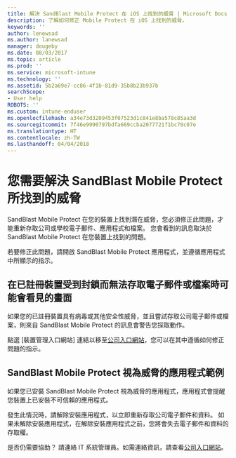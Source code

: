 ```yaml
---
title: 解決 SandBlast Mobile Protect 在 iOS 上找到的威脅 | Microsoft Docs
description: 了解如何修正 Mobile Protect 在 iOS 上找到的威脅。
keywords: ''
author: lenewsad
ms.author: lanewsad
manager: dougeby
ms.date: 08/03/2017
ms.topic: article
ms.prod: ''
ms.service: microsoft-intune
ms.technology: ''
ms.assetid: 5b2a69e7-cc86-4f1b-81d9-35b8b23b937b
searchScope:
- User help
ROBOTS: ''
ms.custom: intune-enduser
ms.openlocfilehash: a34e73d3209453f07523d1c841e8ba578c85aa3d
ms.sourcegitcommit: 7f46e9990797bdfa669ccba2077721f1bc70c07e
ms.translationtype: HT
ms.contentlocale: zh-TW
ms.lasthandoff: 04/04/2018
---
```

# <a name="you-need-to-resolve-a-threat-found-by-sandblast-mobile-protect"></a>您需要解決 SandBlast Mobile Protect 所找到的威脅

SandBlast Mobile Protect 在您的裝置上找到潛在威脅，您必須修正此問題，才能重新存取公司或學校電子郵件、應用程式和檔案。 您會看到的訊息取決於 SandBlast Mobile Protect 在您裝置上找到的問題。

若要修正此問題，請開啟 SandBlast Mobile Protect 應用程式，並遵循應用程式中所顯示的指示。

## <a name="what-you-might-see-if-your-enrolled-device-is-blocked-from-accessing-email-or-files"></a>在已註冊裝置受到封鎖而無法存取電子郵件或檔案時可能會看見的畫面

如果您的已註冊裝置具有病毒或其他安全性威脅，並且嘗試存取公司電子郵件或檔案，則來自 SandBlast Mobile Protect 的訊息會警告您採取動作。

點選 [裝置管理入口網站] 連結以移至[公司入口網站](http://portal.manage.microsoft.com)，您可以在其中遵循如何修正問題的指示。

## <a name="example-of-an-app-that-sandblast-mobile-protect-sees-as-a-threat"></a>SandBlast Mobile Protect 視為威脅的應用程式範例

如果您已安裝 SandBlast Mobile Protect 視為威脅的應用程式，應用程式會提醒您裝置上已安裝不可信賴的應用程式。

發生此情況時，請解除安裝應用程式，以立即重新存取公司電子郵件和資料。 如果未解除安裝應用程式，在解除安裝應用程式之前，您將會失去電子郵件和資料的存取權。

是否仍需要協助？ 請連絡 IT 系統管理員。如需連絡資訊，請查看[公司入口網站](http://portal.manage.microsoft.com)。
